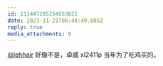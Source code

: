 ```yaml
---
id: 111447185154553021
date: 2023-11-21T06:44:49.885Z
reply: true
media_attachments: 0
---
```


[@lehhair](https://misskey.lehhair.net/@lehhair) 好像不是，卓威 xl2411p 当年为了吃鸡买的。

